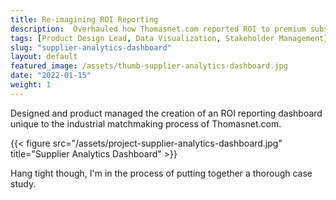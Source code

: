 ```yaml
---
title: Re-imagining ROI Reporting
description:  Overhauled how Thomasnet.com reported ROI to premium subscribers with the design of an ROI reporting dashboard unique to the industrial matchmaking process.
tags: [Product Design Lead, Data Visualization, Stakeholder Management]
slug: "supplier-analytics-dashboard"
layout: default
featured_image: /assets/thumb-supplier-analytics-dashboard.jpg
date: "2022-01-15"
weight: 1
---
```


Designed and product managed the creation of an ROI reporting dashboard unique to the industrial matchmaking process of Thomasnet.com. 





{{< figure src="/assets/project-supplier-analytics-dashboard.jpg"  title="Supplier Analytics Dashboard" >}}


Hang tight though, I'm in the process of putting together a thorough case study.
